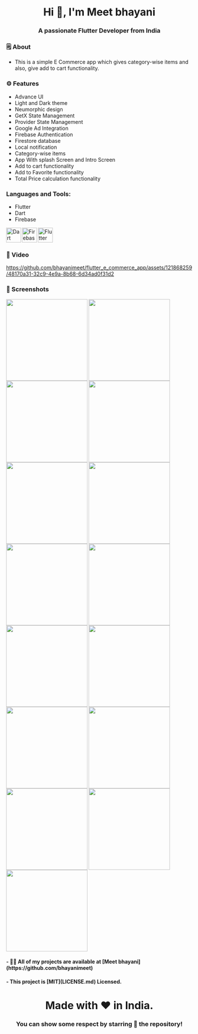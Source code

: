 <h1 align="center">Hi 👋, I'm Meet bhayani</h1>
<h3 align="center">A passionate Flutter Developer from India</h3>


<h3 align="left">🗒 About</h3>

- This is a simple E Commerce app which gives category-wise items and also, give add to cart functionality.


<h3 align="left">⚙️ Features</h3>

- Advance UI
- Light and Dark theme
- Neumorphic design
- GetX State Management
- Provider State Management
- Google Ad Integration
- Firebase Authentication
- Firestore database
- Local notification
- Category-wise items
- App With splash Screen and Intro Screen
- Add to cart functionality
- Add to Favorite functionality
- Total Price calculation functionality


<h3 align="left">Languages and Tools:</h3>

- Flutter
- Dart
- Firebase

<img align="left" src="https://www.vectorlogo.zone/logos/dartlang/dartlang-icon.svg" alt="Dart" width="40" height="40">
<img align="left" src="https://www.vectorlogo.zone/logos/firebase/firebase-icon.svg" alt="Firebase" width="40" height="40">
<img src="https://www.vectorlogo.zone/logos/flutterio/flutterio-icon.svg" alt="Flutter" width="40" height="40">


<h3 align="left">📲 Video</h3>

https://github.com/bhayanimeet/flutter_e_commerce_app/assets/121868259/48170a31-32c9-4e9a-8b68-6d34ad0f31d2


<h3 align="left">📲 Screenshots</h3>

<img align="left" src="https://github.com/bhayanimeet/flutter_e_commerce_app/assets/121868259/da901957-b633-4113-82b0-7ef032b37d7d" width="220px">
<img align="left" src="https://github.com/bhayanimeet/flutter_e_commerce_app/assets/121868259/9017ee2e-c1b7-4ac6-a366-51a89a3947ff" width="220px">
<img src="https://github.com/bhayanimeet/flutter_e_commerce_app/assets/121868259/0d2839ed-b2cb-47d1-acea-f9308efb5bb1" width="220px">
<img align="left" src="https://github.com/bhayanimeet/flutter_e_commerce_app/assets/121868259/4eb3aa57-2097-4152-ba5c-1c67e294fac4" width="220px">
<img align="left" src="https://github.com/bhayanimeet/flutter_e_commerce_app/assets/121868259/0176b7c9-2733-4faa-b54b-6afab38e246a" width="220px">
<img src="https://github.com/bhayanimeet/flutter_e_commerce_app/assets/121868259/8e37c595-dc05-4090-af26-0408d424a471" width="220px">
<img align="left" src="https://github.com/bhayanimeet/flutter_e_commerce_app/assets/121868259/efdac70e-8878-4f84-8394-177fb5ba2e8a" width="220px">
<img align="left" src="https://github.com/bhayanimeet/flutter_e_commerce_app/assets/121868259/a3f716db-dc78-48a1-8d11-4a7eb5b23a51" width="220px">
<img src="https://github.com/bhayanimeet/flutter_e_commerce_app/assets/121868259/7fdc5ebc-f2db-423a-ab46-6c47fb24d240" width="220px">
<img align="left" src="https://github.com/bhayanimeet/flutter_e_commerce_app/assets/121868259/99dd2b0a-f327-41a5-baa1-b23ae00650a6" width="220px">
<img align="left" src="https://github.com/bhayanimeet/flutter_e_commerce_app/assets/121868259/4d991789-3e83-4e29-ba9b-18aa9e27710e" width="220px">
<img src="https://github.com/bhayanimeet/flutter_e_commerce_app/assets/121868259/ac0c5906-7dfa-41ff-b6f9-350ce4e54efd" width="220px">
<img align="left" src="https://github.com/bhayanimeet/flutter_e_commerce_app/assets/121868259/f7ff6f0e-47fa-467f-a3eb-40795915a6f3" width="220px">
<img align="left" src="https://github.com/bhayanimeet/flutter_e_commerce_app/assets/121868259/b5ce5d09-eed7-4a13-8ed9-a4928fbbad9f" width="220px">
<img src="https://github.com/bhayanimeet/flutter_e_commerce_app/assets/121868259/936a8e99-f9d2-4374-a639-8b1c37514eb1" width="220px">



<h4 align="left">- 👨‍💻 All of my projects are available at [Meet bhayani](https://github.com/bhayanimeet)</h4>
<h4 align="left">- This project is [MIT](LICENSE.md) Licensed.</h4>



<h1 align="center">Made with ❤️ in India.</h1>
<h3 align="center">You can show some respect by starring 🌟 the repository!</h3>
